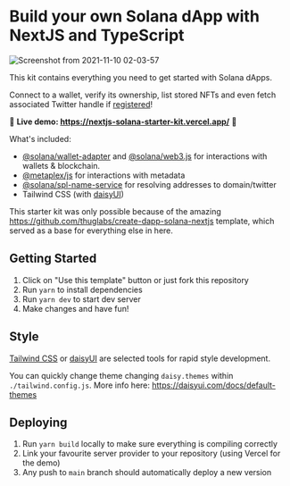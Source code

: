 # Build your own Solana dApp with NextJS and TypeScript

![Screenshot from 2021-11-10 02-03-57](https://user-images.githubusercontent.com/38172/141036336-194a983d-fc05-4b2d-acd3-3dff221f5328.png)

This kit contains everything you need to get started with Solana dApps.

Connect to a wallet, verify its ownership, list stored NFTs and even fetch associated Twitter handle if [registered](https://naming.bonfida.org/#/twitter-registration)!

🚨 **Live demo: https://nextjs-solana-starter-kit.vercel.app/** 🚨

What's included:
- [@solana/wallet-adapter](https://github.com/solana-labs/wallet-adapter) and [@solana/web3.js](https://solana-labs.github.io/solana-web3.js) for interactions with wallets & blockchain.
- [@metaplex/js](https://github.com/metaplex/js) for interactions with metadata
- [@solana/spl-name-service](https://github.com/solana-labs/solana-program-library/tree/master/name-service) for resolving addresses to domain/twitter
- Tailwind CSS (with [daisyUI](https://daisyui.com/))

This starter kit was only possible because of the amazing https://github.com/thuglabs/create-dapp-solana-nextjs template, which served as a base for everything else in here.

## Getting Started

1. Click on "Use this template" button or just fork this repository
2. Run `yarn` to install dependencies
3. Run `yarn dev` to start dev server
4. Make changes and have fun!

## Style

[Tailwind CSS](https://tailwindcss.com/) or [daisyUI](https://daisyui.com/) are selected tools for rapid style development.

You can quickly change theme changing `daisy.themes` within `./tailwind.config.js`.
More info here: https://daisyui.com/docs/default-themes


## Deploying

1. Run `yarn build` locally to make sure everything is compiling correctly
2. Link your favourite server provider to your repository (using Vercel for the demo)
3. Any push to `main` branch should automatically deploy a new version
